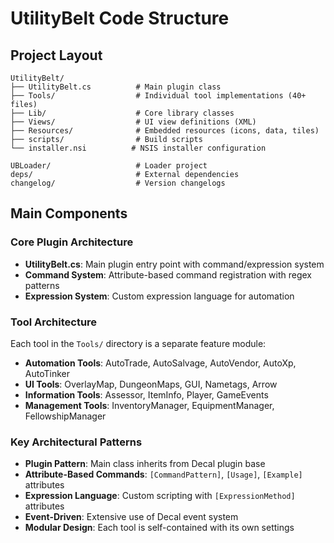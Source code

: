 # UtilityBelt Code Structure

## Project Layout
```
UtilityBelt/
├── UtilityBelt.cs          # Main plugin class
├── Tools/                  # Individual tool implementations (40+ files)
├── Lib/                    # Core library classes
├── Views/                  # UI view definitions (XML)
├── Resources/              # Embedded resources (icons, data, tiles)
├── scripts/                # Build scripts
└── installer.nsi          # NSIS installer configuration

UBLoader/                   # Loader project
deps/                       # External dependencies
changelog/                  # Version changelogs
```

## Main Components

### Core Plugin Architecture
- **UtilityBelt.cs**: Main plugin entry point with command/expression system
- **Command System**: Attribute-based command registration with regex patterns
- **Expression System**: Custom expression language for automation

### Tool Architecture
Each tool in the `Tools/` directory is a separate feature module:
- **Automation Tools**: AutoTrade, AutoSalvage, AutoVendor, AutoXp, AutoTinker
- **UI Tools**: OverlayMap, DungeonMaps, GUI, Nametags, Arrow
- **Information Tools**: Assessor, ItemInfo, Player, GameEvents
- **Management Tools**: InventoryManager, EquipmentManager, FellowshipManager

### Key Architectural Patterns
- **Plugin Pattern**: Main class inherits from Decal plugin base
- **Attribute-Based Commands**: `[CommandPattern]`, `[Usage]`, `[Example]` attributes
- **Expression Language**: Custom scripting with `[ExpressionMethod]` attributes
- **Event-Driven**: Extensive use of Decal event system
- **Modular Design**: Each tool is self-contained with its own settings